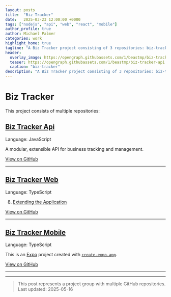 ```yaml
---
layout: posts
title:  "Biz Tracker"
date:   2025-03-23 12:00:00 +0000
tags: ["nodejs", "api", "web", "react", "mobile"]
author_profile: true
author: Michael Palmer
categories: work
highlight_home: true
tagline: "A Biz Tracker project consisting of 3 repositories: biz-tracker-api, biz-tracker-web, biz-tracker-mobile"
header:
  overlay_image: https://opengraph.githubassets.com/1/beastmp/biz-tracker-api
  teaser: https://opengraph.githubassets.com/1/beastmp/biz-tracker-api
  caption: "biz-tracker"
description: "A Biz Tracker project consisting of 3 repositories: biz-tracker-api, biz-tracker-web, biz-tracker-mobile"
---
```


# Biz Tracker

This project consists of multiple repositories:

## [Biz Tracker Api](/work/2025/03/23/github-biz-tracker-api)

Language: JavaScript

A modular, extensible API for business tracking and management.

[View on GitHub](https://github.com/beastmp/biz-tracker-api)

---

## [Biz Tracker Web](/work/2025/03/23/github-biz-tracker-web)

Language: TypeScript

8. [Extending the Application](#extending-the-application)

[View on GitHub](https://github.com/beastmp/biz-tracker-web)

---

## [Biz Tracker Mobile](/work/2025/03/23/github-biz-tracker-mobile)

Language: TypeScript

This is an [Expo](https://expo.dev) project created with [`create-expo-app`](https://www.npmjs.com/package/create-expo-app).

[View on GitHub](https://github.com/beastmp/biz-tracker-mobile)

---



---


> This post represents a project group with multiple GitHub repositories.  
> Last updated: 2025-05-16

